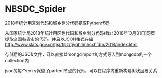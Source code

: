 # NBSDC_Spider
2018年统计用区划代码和城乡划分代码提取Python代码

从国家统计局2018年统计用区划代码和城乡划分代码(截止2018年10月31日)网页提取全国各省市的代码，并且以JSON格式存储
http://www.stats.gov.cn/tjsj/tjbz/tjyqhdmhcxhfdm/2018/index.html 


存储后的JSON文件，可以直接以mongoimport的方式导入到mongodb的一个collection内


json的每个entry保留了partent节点的代码，可以在程序内重新构建树状层级关系
